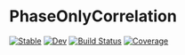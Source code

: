 # PhaseOnlyCorrelation

[![Stable](https://img.shields.io/badge/docs-stable-blue.svg)](https://a-r-n-o-l-d.github.io/PhaseOnlyCorrelation.jl/stable/)
[![Dev](https://img.shields.io/badge/docs-dev-blue.svg)](https://a-r-n-o-l-d.github.io/PhaseOnlyCorrelation.jl/dev/)
[![Build Status](https://github.com/a-r-n-o-l-d/PhaseOnlyCorrelation.jl/workflows/CI/badge.svg)](https://github.com/a-r-n-o-l-d/PhaseOnlyCorrelation.jl/actions)
[![Coverage](https://codecov.io/gh/a-r-n-o-l-d/PhaseOnlyCorrelation.jl/branch/main/graph/badge.svg)](https://codecov.io/gh/a-r-n-o-l-d/PhaseOnlyCorrelation.jl)
